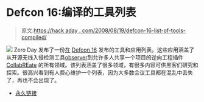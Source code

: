 # Defcon 16:编译的工具列表

> 原文:[https://hack aday . com/2008/08/19/defcon-16-list-of-tools-compiled/](https://hackaday.com/2008/08/19/defcon-16-list-of-tools-compiled/)

![](../Images/e525ffd7f2db0d2b97efcf8a4f439f08.png)
Zero Day 发布了一份[在](http://blogs.zdnet.com/security/?p=1735) [Defcon 16](http://mahalo.com/Defcon) 发布的工具和应用列表。这些应用涵盖了从开源无线入侵检测工具[observer](http://www.beholderwireless.org/)到允许多人共享一个项目的逆向工程插件 [CollabREate](http://www.idabook.com/defcon) 的所有领域。该列表涵盖了很多领域，有很多内容可供黑客们研究和探索。很高兴看到有人费心维护一个列表，因为大多数会议工具都在混乱中丢失了，再也不会出现了。

*   [永久链接](http://blogs.zdnet.com/security/?p=1735)
